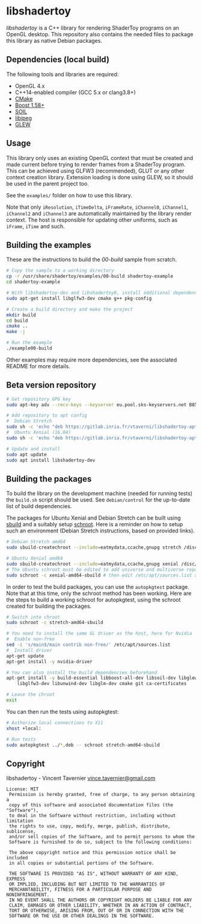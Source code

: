 # libshadertoy

*libshadertoy* is a C++ library for rendering ShaderToy programs on an OpenGL
desktop. This repository also contains the needed files to package this library
as native Debian packages.

## Dependencies (local build)

The following tools and libraries are required:

* OpenGL 4.x
* C++14-enabled compiler (GCC 5.x or clang3.8+)
* [CMake](https://launchpad.net/ubuntu/xenial/+source/cmake)
* [Boost 1.58+](https://launchpad.net/ubuntu/xenial/+package/libboost-all-dev)
* [SOIL](https://launchpad.net/ubuntu/xenial/+package/libsoil-dev)
* [libjpeg](https://launchpad.net/ubuntu/xenial/+package/libjpeg-dev)
* [GLEW](https://launchpad.net/ubuntu/xenial/+source/glew)

## Usage

This library only uses an existing OpenGL context that must be created and made
current before trying to render frames from a ShaderToy program. This can be
achieved using GLFW3 (recommended), GLUT or any other context creation library.
Extension loading is done using GLEW, so it should be used in the parent project
too.

See the `examples/` folder on how to use this library.

Note that only `iResolution`, `iTimeDelta`, `iFrameRate`, `iChannel0`,
`iChannel1`, `iChannel2` and `iChannel3` are automatically maintained by the
library render context. The host is responsible for updating other uniforms,
such as `iFrame`, `iTime` and such.

## Building the examples

These are the instructions to build the *00-build* sample from scratch.

```bash
# Copy the sample to a working directory
cp -r /usr/share/shadertoy/examples/00-build shadertoy-example
cd shadertoy-example

# With libshadertoy-dev and libshadertoy0, install additional dependencies
sudo apt-get install libglfw3-dev cmake g++ pkg-config

# Create a build directory and make the project
mkdir build
cd build
cmake ..
make -j

# Run the example
./example00-build
```

Other examples may require more dependencies, see the associated README for more
details.

## Beta version repository

```bash
# Get repository GPG key
sudo apt-key adv --recv-keys --keyserver eu.pool.sks-keyservers.net B85B636048C11C387D0D3D45C6F6640ECCD72ED8

# Add repository to apt config
#  Debian Stretch
sudo sh -c 'echo "deb https://gitlab.inria.fr/vtaverni/libshadertoy-apt/raw/master/debian stretch main" >/etc/apt/sources.list.d/libshadertoy-apt.list'
#  Ubuntu Xenial (16.04)
sudo sh -c 'echo "deb https://gitlab.inria.fr/vtaverni/libshadertoy-apt/raw/master/ubuntu xenial main" >/etc/apt/sources.list.d/libshadertoy-apt.list'

# Update and install
sudo apt update
sudo apt install libshadertoy-dev
```

## Building the packages

To build the library on the development machine (needed for running tests) the
`build.sh` script should be used. See `debian/control` for the up-to-date list
of build dependencies.

The packages for Ubuntu Xenial and Debian Stretch can be built using
[sbuild](https://wiki.debian.org/sbuild) and a suitably setup
[schroot](https://wiki.debian.org/Schroot). Here is a reminder on how to setup
such an environment (Debian Stretch instructions, based on provided links).

```bash
# Debian Stretch amd64
sudo sbuild-createchroot --include=eatmydata,ccache,gnupg stretch /disc/schroot/stretch-amd64-sbuild http://deb.debian.org/debian

# Ubuntu Xenial amd64
sudo sbuild-createchroot --include=eatmydata,ccache,gnupg xenial /disc/schroot/xenial-amd64-sbuild http://archive.ubuntu.com/ubuntu/
# The Ubuntu schroot must be edited to add universe and multiverse repositories
sudo schroot -c xenial-amd64-sbuild # then edit /etc/apt/sources.list accordingly
```

In order to test the build packages, you can use the `autopkgtest` package. Note
that at this time, only the schroot method has been working. Here are the steps
to build a working schroot for autopkgtest, using the schroot created for
building the packages.

```bash
# Switch into chroot
sudo schroot -c stretch-amd64-sbuild

# You need to install the same GL driver as the host, here for Nvidia
#  Enable non-free
sed -i 's/main$/main contrib non-free/' /etc/apt/sources.list
#  Install driver
apt-get update
apt-get install -y nvidia-driver

# You can also install the build dependencies beforehand
apt-get install -y build-essential libboost-all-dev libsoil-dev libglew-dev \
	libglfw3-dev libunwind-dev libglm-dev cmake git ca-certificates

# Leave the chroot
exit
```

You can then run the tests using autopkgtest:

```bash
# Authorize local connections to X11
xhost +local:

# Run tests
sudo autopkgtest ../*.deb -- schroot stretch-amd64-sbuild
```

## Copyright

libshadertoy - Vincent Tavernier <vince.tavernier@gmail.com>

```
License: MIT
 Permission is hereby granted, free of charge, to any person obtaining a
 copy of this software and associated documentation files (the "Software"),
 to deal in the Software without restriction, including without limitation
 the rights to use, copy, modify, merge, publish, distribute, sublicense,
 and/or sell copies of the Software, and to permit persons to whom the
 Software is furnished to do so, subject to the following conditions:

 The above copyright notice and this permission notice shall be included
 in all copies or substantial portions of the Software.

 THE SOFTWARE IS PROVIDED "AS IS", WITHOUT WARRANTY OF ANY KIND, EXPRESS
 OR IMPLIED, INCLUDING BUT NOT LIMITED TO THE WARRANTIES OF
 MERCHANTABILITY, FITNESS FOR A PARTICULAR PURPOSE AND NONINFRINGEMENT.
 IN NO EVENT SHALL THE AUTHORS OR COPYRIGHT HOLDERS BE LIABLE FOR ANY
 CLAIM, DAMAGES OR OTHER LIABILITY, WHETHER IN AN ACTION OF CONTRACT,
 TORT OR OTHERWISE, ARISING FROM, OUT OF OR IN CONNECTION WITH THE
 SOFTWARE OR THE USE OR OTHER DEALINGS IN THE SOFTWARE.
```
